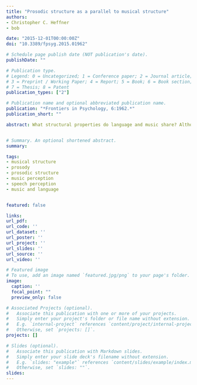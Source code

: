 ```yaml
---
title: "Prosodic structure as a parallel to musical structure"
authors:
- Christopher C. Heffner
- bob

date: "2015-12-01T00:00:00Z"
doi: "10.3389/fpsyg.2015.01962"

# Schedule page publish date (NOT publication's date).
publishDate: ""

# Publication type.
# Legend: 0 = Uncategorized; 1 = Conference paper; 2 = Journal article;
# 3 = Preprint / Working Paper; 4 = Report; 5 = Book; 6 = Book section;
# 7 = Thesis; 8 = Patent
publication_types: ["2"]

# Publication name and optional abbreviated publication name.
publication: "*Frontiers in Psychology, 6:1962.*"
publication_short: ""

abstract: What structural properties do language and music share? Although early speculation identified a wide variety of possibilities, the literature has largely focused on the parallels between musical structure and syntactic structure. Here, we argue that parallels between musical structure and prosodic structure deserve more attention. We review the evidence for a link between musical and prosodic structure and find it to be strong. In fact, certain elements of prosodic structure may provide a parsimonious comparison with musical structure without sacrificing empirical findings related to the parallels between language and music. We then develop several predictions related to such a hypothesis.


# Summary. An optional shortened abstract.
summary:

tags:
- musical structure
- prosody
- prosodic structure
- music perception
- speech perception
- music and language


featured: false

links:
url_pdf:
url_code: ''
url_dataset: ''
url_poster: ''
url_project: ''
url_slides: ''
url_source: ''
url_video: ''

# Featured image
# To use, add an image named `featured.jpg/png` to your page's folder. 
image:
  caption: ''
  focal_point: ""
  preview_only: false

# Associated Projects (optional).
#   Associate this publication with one or more of your projects.
#   Simply enter your project's folder or file name without extension.
#   E.g. `internal-project` references `content/project/internal-project/index.md`.
#   Otherwise, set `projects: []`.
projects: []

# Slides (optional).
#   Associate this publication with Markdown slides.
#   Simply enter your slide deck's filename without extension.
#   E.g. `slides: "example"` references `content/slides/example/index.md`.
#   Otherwise, set `slides: ""`.
slides:
---
```


